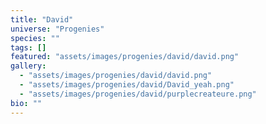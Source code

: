 ```yaml
---
title: "David"
universe: "Progenies"
species: ""
tags: []
featured: "assets/images/progenies/david/david.png"
gallery:
  - "assets/images/progenies/david/david.png"
  - "assets/images/progenies/david/David_yeah.png"
  - "assets/images/progenies/david/purplecreateure.png"
bio: ""
---
```

